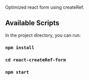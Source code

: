 Optimized react form using createRef.

## Available Scripts

In the project directory, you can run:

### `npm install`
### `cd react-createRef-form`
### `npm start`
